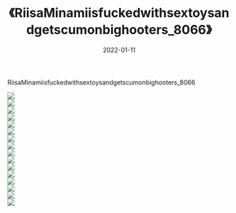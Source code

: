 ﻿---
layout: post
title:  《RiisaMinamiisfuckedwithsextoysandgetscumonbighooters_8066》
date:   2022-01-11
img: http://imgx.orgx.ga/漏D/2022/RiisaMinamiisfuckedwithsextoysandgetscumonbighooters_8066/000.jpg
categories: [美女, 清纯, 唯美]
---

RiisaMinamiisfuckedwithsextoysandgetscumonbighooters_8066

  ![](http://imgx.orgx.ga/漏D/2022/RiisaMinamiisfuckedwithsextoysandgetscumonbighooters_8066/001.jpg) <br> ![](http://imgx.orgx.ga/漏D/2022/RiisaMinamiisfuckedwithsextoysandgetscumonbighooters_8066/002.jpg) <br> ![](http://imgx.orgx.ga/漏D/2022/RiisaMinamiisfuckedwithsextoysandgetscumonbighooters_8066/003.jpg) <br> ![](http://imgx.orgx.ga/漏D/2022/RiisaMinamiisfuckedwithsextoysandgetscumonbighooters_8066/004.jpg) <br> ![](http://imgx.orgx.ga/漏D/2022/RiisaMinamiisfuckedwithsextoysandgetscumonbighooters_8066/005.jpg) <br> ![](http://imgx.orgx.ga/漏D/2022/RiisaMinamiisfuckedwithsextoysandgetscumonbighooters_8066/006.jpg) <br> ![](http://imgx.orgx.ga/漏D/2022/RiisaMinamiisfuckedwithsextoysandgetscumonbighooters_8066/007.jpg) <br> ![](http://imgx.orgx.ga/漏D/2022/RiisaMinamiisfuckedwithsextoysandgetscumonbighooters_8066/008.jpg) <br> ![](http://imgx.orgx.ga/漏D/2022/RiisaMinamiisfuckedwithsextoysandgetscumonbighooters_8066/009.jpg) <br> ![](http://imgx.orgx.ga/漏D/2022/RiisaMinamiisfuckedwithsextoysandgetscumonbighooters_8066/010.jpg) <br> ![](http://imgx.orgx.ga/漏D/2022/RiisaMinamiisfuckedwithsextoysandgetscumonbighooters_8066/011.jpg) <br> ![](http://imgx.orgx.ga/漏D/2022/RiisaMinamiisfuckedwithsextoysandgetscumonbighooters_8066/012.jpg) <br> ![](http://imgx.orgx.ga/漏D/2022/RiisaMinamiisfuckedwithsextoysandgetscumonbighooters_8066/013.jpg) <br> ![](http://imgx.orgx.ga/漏D/2022/RiisaMinamiisfuckedwithsextoysandgetscumonbighooters_8066/014.jpg) <br> ![](http://imgx.orgx.ga/漏D/2022/RiisaMinamiisfuckedwithsextoysandgetscumonbighooters_8066/015.jpg) <br> ![](http://imgx.orgx.ga/漏D/2022/RiisaMinamiisfuckedwithsextoysandgetscumonbighooters_8066/016.jpg) <br>